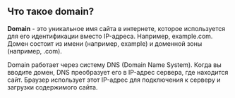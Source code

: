 ## Что такое domain?

**Domain** - это уникальное имя сайта в интернете, которое используется для его идентификации вместо IP-адреса. Например, example.com. Домен состоит из имени (например, example) и доменной зоны (например, .com).

Domain работает через систему DNS (Domain Name System). Когда вы вводите домен, DNS преобразует его в IP-адрес сервера, где находится сайт. Браузер использует этот IP-адрес для подключения к серверу и загрузки содержимого сайта.